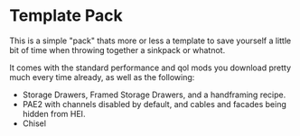 # Template Pack

This is a simple "pack" thats more or less a template to save yourself a little bit of time when throwing together a sinkpack or whatnot. 

It comes with the standard performance and qol mods you download pretty much every time already, as well as the following:
* Storage Drawers, Framed Storage Drawers, and a handframing recipe.
* PAE2 with channels disabled by default, and cables and facades being hidden from HEI.
* Chisel 
 

 

